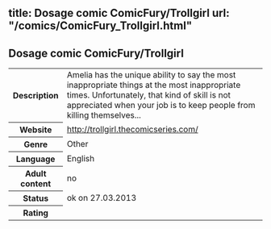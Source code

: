 title: Dosage comic ComicFury/Trollgirl
url: "/comics/ComicFury_Trollgirl.html"
---
Dosage comic ComicFury/Trollgirl
-----------------------------------------

<table class="comicinfo">
<tr>
<th>Description</th><td>Amelia has the unique ability to say the most inappropriate things at the most inappropriate times. Unfortunately, that kind of skill is not appreciated when your job is to keep people from killing themselves...</td>
</tr>
<tr>
<th>Website</th><td><a href="http://trollgirl.thecomicseries.com/">http://trollgirl.thecomicseries.com/</a></td>
</tr>
<tr>
<th>Genre</th><td>Other</td>
</tr>
<tr>
<th>Language</th><td>English</td>
</tr>
<tr>
<th>Adult content</th><td>no</td>
</tr>
<tr>
<th>Status</th><td>ok on 27.03.2013</td>
</tr>
<tr>
<th>Rating</th><td><div class="g-plusone" data-size="standard" data-annotation="bubble"
 data-href="http://trollgirl.thecomicseries.com/"></div></td>
</tr>
</table>
<script type="text/javascript">
  (function() {
    var po = document.createElement('script'); po.type = 'text/javascript'; po.async = true;
    po.src = 'https://apis.google.com/js/plusone.js';
    var s = document.getElementsByTagName('script')[0]; s.parentNode.insertBefore(po, s);
  })();
</script>

